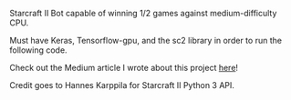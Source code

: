 Starcraft II Bot capable of winning 1/2 games against medium-difficulty CPU.

Must have Keras, Tensorflow-gpu, and the sc2 library in order to run the following code. 

Check out the Medium article I wrote about this project [here](https://medium.datadriveninvestor.com/beating-starcraft-ii-using-neuroevolution-and-neural-networks-406511bef2f)! 

Credit goes to Hannes Karppila for Starcraft II Python 3 API.


